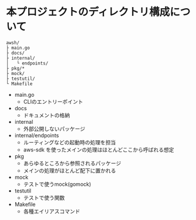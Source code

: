 # 本プロジェクトのディレクトリ構成について

```
awsh/
├ main.go
├ docs/
├ internal/
│ 	└ endpoints/
├ pkg/*
├ mock/
├ testutil/
└ Makefile

```

- main.go
  - CLIのエントリーポイント
- docs
  - ドキュメントの格納
- internal
  - 外部公開しないパッケージ
- internal/endpoints
  - ルーティングなどの起動時の処理を担当
  - aws-sdk を使ったメインの処理はほとんどここから呼ばれる想定
- pkg
  - あらゆるところから参照されるパッケージ
  - メインの処理がほとんど配下に置かれる
- mock
  - テストで使うmock(gomock)
- testutil
  - テストで使う関数
- Makefile
  - 各種エイリアスコマンド
